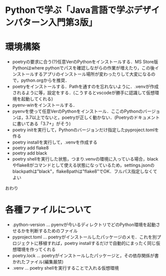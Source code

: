 # Pythonで学ぶ「Java言語で学ぶデザインパターン入門第3版」

# 環境構築

 - poetryの要求に合う(?)任意VerのPythonをインストールする．MS Store版Pythonはwhere pythonでパスを確認しながらの作業が増えたり，この後インストールするアプリのインストール場所が変わったりして大変になるので，python.orgからを推奨．
 - poetryをインストールする．Pathを通すのを忘れないように．.venvが作成されるように等，設定をする．(こうするとvscodeが勝手に認識して仮想環境を起動してくれる)
 - pyenv-winをインストールする．
 - pyenvを使って任意VerのPythonをインストール．ここのPythonのバージョンは，3.7以上でないと，poetryが正しく動かない．(Poetryのドキュメントに書いてある「3.7+」がそう)
 - poetry initを実行して，Pythonのバージョンだけ指定したpyproject.tomlを作る
 - poetry installを実行して，.venvを作成する
 - poetry add flake8
 - poetry add black
 - poetry shellを実行した状態，つまり.venvの環境に入っている場合，blackやflake8がコマンドとして使える状態になっているため，settings.jsonのblackpathは"black"，flake8pathは"flake8"でOK．フルパス指定しなくてよい

おわり

# 各種ファイルについて

 - .python-version ... pyenvが今いるディレクトリでどのPython環境を起動させるかを判断するためのファイル
 - pyproject.toml ... poetryがインストールしたパッケージのメモ．これを別プロジェクトに移植すれば，poetry installするだけで自動的にまったく同じ仮想環境を作ってくれる
 - poetry.lock ... poetryがインストールしたパッケージと，その依存関係が書かれたファイル(編集厳禁)
 - .venv ... poetry shellを実行することで入れる仮想環境
